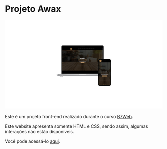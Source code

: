 # Projeto Awax

<div align="center">
    <img src="./mockup.png"/>
</div>

Este é um projeto front-end realizado durante o curso [B7Web](https://b7web.com.br).

Este website apresenta somente HTML e CSS, sendo assim, algumas interações não estão disponíveis.

Você pode acessá-lo [aqui](https://projeto-awax-delta.vercel.app).